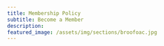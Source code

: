 ```yaml
---
title: Membership Policy
subtitle: Become a Member
description: 
featured_image: /assets/img/sections/broofoac.jpg
---
```

